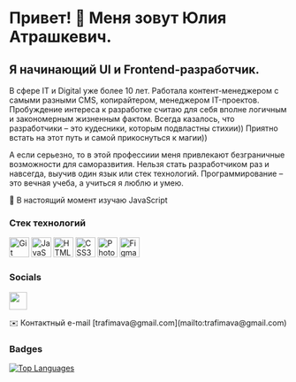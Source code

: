 Привет! 👋 Меня зовут Юлия Атрашкевич.
====================================
Я начинающий UI и Frontend-разработчик.
------------
В сфере IT и Digital уже более 10 лет. Работала контент-менеджером с самыми разными CMS, копирайтером, менеджером IT-проектов. Пробуждение интереса к разработке считаю для себя вполне логичным и закономерным жизненным фактом. Всегда казалось, что разработчики – это кудесники, которым подвластны стихии)) Приятно встать на этот путь и самой прикоснуться к магии))

А если серьезно, то в этой профессиии меня привлекают безграничные возможности для саморазвития. Нельзя стать разработчиком раз и навсегда, выучив один язык или стек технологий. Программирование – это вечная учеба, а учиться я люблю и умею.

🧠  В настоящий момент изучаю JavaScript

### Стек технологий

<p align="left">
<a href="https://git-scm.com/" target="_blank" rel="noreferrer"><img src="https://raw.githubusercontent.com/danielcranney/readme-generator/main/public/icons/skills/git-colored.svg" width="36" height="36" alt="Git" /></a>
<a href="https://developer.mozilla.org/en-US/docs/Web/JavaScript" target="_blank" rel="noreferrer"><img src="https://raw.githubusercontent.com/danielcranney/readme-generator/main/public/icons/skills/javascript-colored.svg" width="36" height="36" alt="JavaScript" /></a>
<a href="https://developer.mozilla.org/en-US/docs/Glossary/HTML5" target="_blank" rel="noreferrer"><img src="https://raw.githubusercontent.com/danielcranney/readme-generator/main/public/icons/skills/html5-colored.svg" width="36" height="36" alt="HTML5" /></a>
<a href="https://www.w3.org/TR/CSS/#css" target="_blank" rel="noreferrer"><img src="https://raw.githubusercontent.com/danielcranney/readme-generator/main/public/icons/skills/css3-colored.svg" width="36" height="36" alt="CSS3" /></a>
<a href="https://www.adobe.com/uk/products/photoshop.html" target="_blank" rel="noreferrer"><img src="https://raw.githubusercontent.com/danielcranney/readme-generator/main/public/icons/skills/photoshop-colored.svg" width="36" height="36" alt="Photoshop" /></a>
<a href="https://www.figma.com/" target="_blank" rel="noreferrer"><img src="https://raw.githubusercontent.com/danielcranney/readme-generator/main/public/icons/skills/figma-colored.svg" width="36" height="36" alt="Figma" /></a>
</p>

### Socials

<p align="left"> <a href="https://www.github.com/YuliyaAtrashkevich" target="_blank" rel="noreferrer"><img src="https://raw.githubusercontent.com/danielcranney/readme-generator/main/public/icons/socials/github.svg" width="32" height="32" /></a></p>
✉️  Контактный e-mail [trafimava@gmail.com](mailto:trafimava@gmail.com)

### Badges

<a href="https://github.com/YuliyaAtrashkevich" align="left"><img src="https://github-readme-stats.vercel.app/api/top-langs/?username=YuliyaAtrashkevich&langs_count=10&title_color=0891b2&text_color=ffffff&icon_color=0891b2&bg_color=1c1917&hide_border=true&locale=en&custom_title=Top%20%Languages" alt="Top Languages" /></a>
